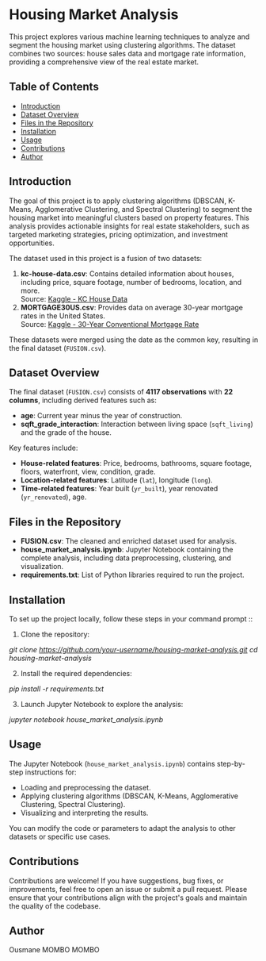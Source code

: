 # Housing Market Analysis

This project explores various machine learning techniques to analyze and segment the housing market using clustering algorithms. The dataset combines two sources: house sales data and mortgage rate information, providing a comprehensive view of the real estate market.


## Table of Contents

- [Introduction](#introduction)
- [Dataset Overview](#dataset-overview)
- [Files in the Repository](#files-in-the-repository)
- [Installation](#installation)
- [Usage](#usage)
- [Contributions](#contributions)
- [Author](#author)


## Introduction

The goal of this project is to apply clustering algorithms (DBSCAN, K-Means, Agglomerative Clustering, and Spectral Clustering) to segment the housing market into meaningful clusters based on property features. This analysis provides actionable insights for real estate stakeholders, such as targeted marketing strategies, pricing optimization, and investment opportunities.

The dataset used in this project is a fusion of two datasets:
1. **kc-house-data.csv**: Contains detailed information about houses, including price, square footage, number of bedrooms, location, and more.  
   Source: [Kaggle - KC House Data](https://www.kaggle.com/datasets/shivachandel/kc-house-data)
2. **MORTGAGE30US.csv**: Provides data on average 30-year mortgage rates in the United States.  
   Source: [Kaggle - 30-Year Conventional Mortgage Rate](https://www.kaggle.com/datasets/federalreserve/30-year-conventional-mortgage-rate)

These datasets were merged using the date as the common key, resulting in the final dataset (`FUSION.csv`).


## Dataset Overview

The final dataset (`FUSION.csv`) consists of **4117 observations** with **22 columns**, including derived features such as:
- **age**: Current year minus the year of construction.
- **sqft_grade_interaction**: Interaction between living space (`sqft_living`) and the grade of the house.

Key features include:
- **House-related features**: Price, bedrooms, bathrooms, square footage, floors, waterfront, view, condition, grade.
- **Location-related features**: Latitude (`lat`), longitude (`long`).
- **Time-related features**: Year built (`yr_built`), year renovated (`yr_renovated`), age.


## Files in the Repository

- **FUSION.csv**: The cleaned and enriched dataset used for analysis.
- **house_market_analysis.ipynb**: Jupyter Notebook containing the complete analysis, including data preprocessing, clustering, and visualization.
- **requirements.txt**: List of Python libraries required to run the project.


## Installation

To set up the project locally, follow these steps in your command prompt ::

1. Clone the repository:

*git clone https://github.com/your-username/housing-market-analysis.git*
*cd housing-market-analysis*

2. Install the required dependencies:

*pip install -r requirements.txt*

3. Launch Jupyter Notebook to explore the analysis:

*jupyter notebook house_market_analysis.ipynb*


## Usage

The Jupyter Notebook (`house_market_analysis.ipynb`) contains step-by-step instructions for:
- Loading and preprocessing the dataset.
- Applying clustering algorithms (DBSCAN, K-Means, Agglomerative Clustering, Spectral Clustering).
- Visualizing and interpreting the results.

You can modify the code or parameters to adapt the analysis to other datasets or specific use cases.


## Contributions

Contributions are welcome! If you have suggestions, bug fixes, or improvements, feel free to open an issue or submit a pull request. Please ensure that your contributions align with the project's goals and maintain the quality of the codebase.


## Author

Ousmane MOMBO MOMBO